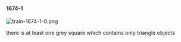 #### 1674-1
![train-1674-1-0.png](https://github.com/lil-lab/nlvr/raw/master/nlvr/train/images/47/train-1674-1-0.png "train-1674-1-0.png")

there is at least one grey square which contains only triangle objects